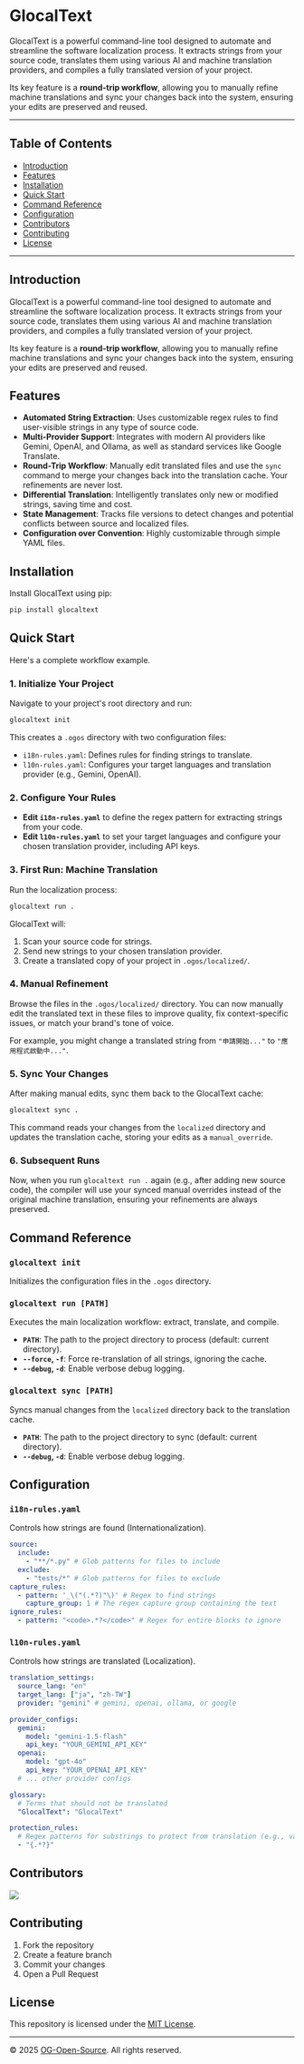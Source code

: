 <!-- You cannot delete 3 items in the part of the table of contents, Introduction, Contributing, License -->

# GlocalText

GlocalText is a powerful command-line tool designed to automate and streamline the software localization process. It extracts strings from your source code, translates them using various AI and machine translation providers, and compiles a fully translated version of your project.

Its key feature is a **round-trip workflow**, allowing you to manually refine machine translations and sync your changes back into the system, ensuring your edits are preserved and reused.

---

## Table of Contents

- [Introduction](#introduction)
- [Features](#features)
- [Installation](#installation)
- [Quick Start](#quick-start)
- [Command Reference](#command-reference)
- [Configuration](#configuration)
- [Contributors](#contributors)
- [Contributing](#contributing)
- [License](#license)

---

## Introduction

GlocalText is a powerful command-line tool designed to automate and streamline the software localization process. It extracts strings from your source code, translates them using various AI and machine translation providers, and compiles a fully translated version of your project.

Its key feature is a **round-trip workflow**, allowing you to manually refine machine translations and sync your changes back into the system, ensuring your edits are preserved and reused.

## Features

- **Automated String Extraction**: Uses customizable regex rules to find user-visible strings in any type of source code.
- **Multi-Provider Support**: Integrates with modern AI providers like Gemini, OpenAI, and Ollama, as well as standard services like Google Translate.
- **Round-Trip Workflow**: Manually edit translated files and use the `sync` command to merge your changes back into the translation cache. Your refinements are never lost.
- **Differential Translation**: Intelligently translates only new or modified strings, saving time and cost.
- **State Management**: Tracks file versions to detect changes and potential conflicts between source and localized files.
- **Configuration over Convention**: Highly customizable through simple YAML files.

## Installation

Install GlocalText using pip:

```bash
pip install glocaltext
```

## Quick Start

Here's a complete workflow example.

### 1. Initialize Your Project

Navigate to your project's root directory and run:

```bash
glocaltext init
```

This creates a `.ogos` directory with two configuration files:

- `i18n-rules.yaml`: Defines rules for finding strings to translate.
- `l10n-rules.yaml`: Configures your target languages and translation provider (e.g., Gemini, OpenAI).

### 2. Configure Your Rules

- **Edit `i18n-rules.yaml`** to define the regex pattern for extracting strings from your code.
- **Edit `l10n-rules.yaml`** to set your target languages and configure your chosen translation provider, including API keys.

### 3. First Run: Machine Translation

Run the localization process:

```bash
glocaltext run .
```

GlocalText will:

1. Scan your source code for strings.
2. Send new strings to your chosen translation provider.
3. Create a translated copy of your project in `.ogos/localized/`.

### 4. Manual Refinement

Browse the files in the `.ogos/localized/` directory. You can now manually edit the translated text in these files to improve quality, fix context-specific issues, or match your brand's tone of voice.

For example, you might change a translated string from `"申請開始..."` to `"應用程式啟動中..."`.

### 5. Sync Your Changes

After making manual edits, sync them back to the GlocalText cache:

```bash
glocaltext sync .
```

This command reads your changes from the `localized` directory and updates the translation cache, storing your edits as a `manual_override`.

### 6. Subsequent Runs

Now, when you run `glocaltext run .` again (e.g., after adding new source code), the compiler will use your synced manual overrides instead of the original machine translation, ensuring your refinements are always preserved.

## Command Reference

### `glocaltext init`

Initializes the configuration files in the `.ogos` directory.

### `glocaltext run [PATH]`

Executes the main localization workflow: extract, translate, and compile.

- **`PATH`**: The path to the project directory to process (default: current directory).
- **`--force`, `-f`**: Force re-translation of all strings, ignoring the cache.
- **`--debug`, `-d`**: Enable verbose debug logging.

### `glocaltext sync [PATH]`

Syncs manual changes from the `localized` directory back to the translation cache.

- **`PATH`**: The path to the project directory to sync (default: current directory).
- **`--debug`, `-d`**: Enable verbose debug logging.

## Configuration

### `i18n-rules.yaml`

Controls how strings are found (Internationalization).

```yaml
source:
  include:
    - "**/*.py" # Glob patterns for files to include
  exclude:
    - "tests/*" # Glob patterns for files to exclude
capture_rules:
  - pattern: '_\("(.*?)"\)' # Regex to find strings
    capture_group: 1 # The regex capture group containing the text
ignore_rules:
  - pattern: "<code>.*?</code>" # Regex for entire blocks to ignore
```

### `l10n-rules.yaml`

Controls how strings are translated (Localization).

```yaml
translation_settings:
  source_lang: "en"
  target_lang: ["ja", "zh-TW"]
  provider: "gemini" # gemini, openai, ollama, or google

provider_configs:
  gemini:
    model: "gemini-1.5-flash"
    api_key: "YOUR_GEMINI_API_KEY"
  openai:
    model: "gpt-4o"
    api_key: "YOUR_OPENAI_API_KEY"
  # ... other provider configs

glossary:
  # Terms that should not be translated
  "GlocalText": "GlocalText"

protection_rules:
  # Regex patterns for substrings to protect from translation (e.g., variables)
  - "{.*?}"
```

## Contributors

<a href="https://github.com/OG-Open-Source/GlocalText/graphs/contributors">
  <img src="https://contrib.rocks/image?repo=OG-Open-Source/GlocalText" />
</a>

## Contributing

1. Fork the repository
2. Create a feature branch
3. Commit your changes
4. Open a Pull Request

## License

This repository is licensed under the [MIT License](https://opensource.org/license/MIT).

---

© 2025 [OG-Open-Source](https://github.com/OG-Open-Source). All rights reserved.
